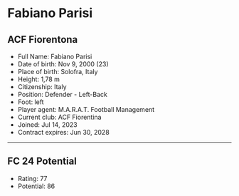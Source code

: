 # Fabiano Parisi
## ACF Fiorentona

- Full Name: Fabiano Parisi
- Date of birth: Nov 9, 2000 (23)
- Place of birth: Solofra, Italy
- Height: 1,78 m
- Citizenship: Italy
- Position: Defender - Left-Back
- Foot: left
- Player agent: M.A.R.A.T. Football Management
- Current club: ACF Fiorentina
- Joined: Jul 14, 2023
- Contract expires: Jun 30, 2028

---

## FC 24 Potential

- Rating: 77
- Potential: 86
